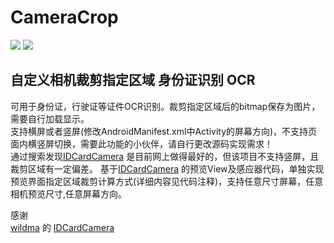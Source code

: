 # CameraCrop
![](https://img.shields.io/badge/%E6%94%AF%E6%8C%81-%E6%A8%AA%E5%B1%8F%2F%E7%AB%96%E5%B1%8F%2F%E4%BB%BB%E6%84%8F%E5%B1%8F%E5%B9%95%E5%B0%BA%E5%AF%B8%2F%E4%BB%BB%E6%84%8F%E7%9B%B8%E6%9C%BA%E9%A2%84%E8%A7%88%E5%B0%BA%E5%AF%B8-green.svg) ![](https://img.shields.io/badge/%E9%80%82%E5%90%88-%E8%BA%AB%E4%BB%BD%E8%AF%81%2FOCR%2F%E8%87%AA%E5%AE%9A%E4%B9%89%E7%9B%B8%E6%9C%BA%E8%A3%81%E5%89%AA-green.svg)
## 自定义相机裁剪指定区域 身份证识别 OCR<br>
可用于身份证，行驶证等证件OCR识别。裁剪指定区域后的bitmap保存为图片，需要自行加载显示。<br>
支持横屏或者竖屏(修改AndroidManifest.xml中Activity的屏幕方向)，不支持页面内横竖屏切换，需要此功能的小伙伴，请自行更改源码实现需求！  
通过搜索发现[IDCardCamera](https://github.com/wildma/IDCardCamera) 是目前网上做得最好的，但该项目不支持竖屏，且裁剪区域有一定偏差。
基于[IDCardCamera](https://github.com/wildma/IDCardCamera) 的预览View及感应器代码，单独实现预览界面指定区域裁剪计算方式(详细内容见代码注释)，支持任意尺寸屏幕，任意相机预览尺寸,任意屏幕方向。  


感谢<br>
[wildma](https://github.com/wildma) 的 [IDCardCamera](https://github.com/wildma/IDCardCamera) 

